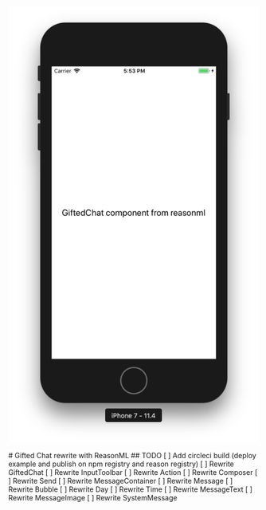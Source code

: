 <p style="text-align: center;">
  <img src="https://raw.githubusercontent.com/xcarpentier/bs-react-native-gifted-chat/master/docs/screenshot.png" />
</p>
# Gifted Chat rewrite with ReasonML
## TODO
[ ] Add circleci build (deploy example and publish on npm registry and reason registry)
[ ] Rewrite GiftedChat
[ ] Rewrite InputToolbar
[ ] Rewrite Action
[ ] Rewrite Composer
[ ] Rewrite Send
[ ] Rewrite MessageContainer
[ ] Rewrite Message
[ ] Rewrite Bubble
[ ] Rewrite Day
[ ] Rewrite Time
[ ] Rewrite MessageText
[ ] Rewrite MessageImage
[ ] Rewrite SystemMessage
